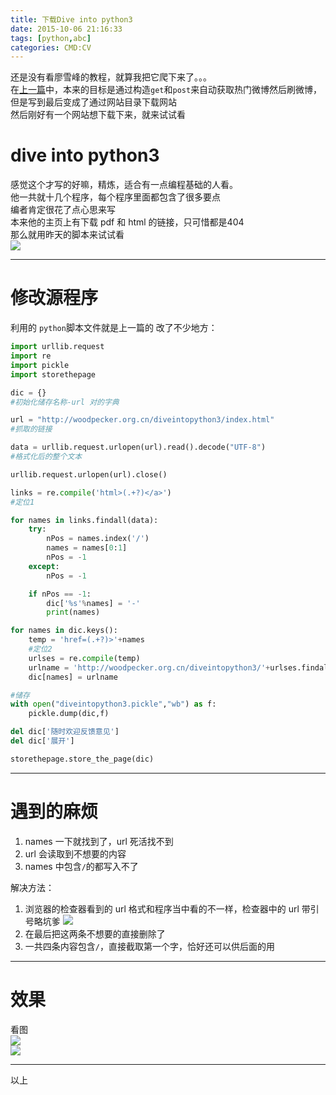 ```yaml
---
title: 下载Dive into python3
date: 2015-10-06 21:16:33
tags: [python,abc]
categories: CMD:CV
---
```

还是没有看廖雪峰的教程，就算我把它爬下来了。。。  
在[上一篇](/2015/10/04/开始python3抓取数据/)中，本来的目标是通过构造`get`和`post`来自动获取热门微博然后刷微博，但是写到最后变成了通过网站目录下载网站  
然后刚好有一个网站想下载下来，就来试试看
<!--more-->  
# dive into python3  
感觉这个才写的好嘛，精炼，适合有一点编程基础的人看。  
他一共就十几个程序，每个程序里面都包含了很多要点  
编者肯定很花了点心思来写  
本来他的主页上有下载 pdf 和 html 的链接，只可惜都是404  
那么就用昨天的脚本来试试看  
![](//ww4.sinaimg.cn/large/a243ad6cjw1ewsmq37cnzj20h80jwq62.jpg)
***  
# 修改源程序
利用的 `python`脚本文件就是上一篇的
改了不少地方：  
```python
import urllib.request
import re
import pickle
import storethepage

dic = {}
#初始化储存名称-url 对的字典

url = "http://woodpecker.org.cn/diveintopython3/index.html"
#抓取的链接

data = urllib.request.urlopen(url).read().decode("UTF-8")
#格式化后的整个文本

urllib.request.urlopen(url).close()

links = re.compile('html>(.+?)</a>')
#定位1

for names in links.findall(data):
    try:
        nPos = names.index('/')
        names = names[0:1]
        nPos = -1
    except:
        nPos = -1

    if nPos == -1:
        dic['%s'%names] = '-'
        print(names)

for names in dic.keys():
    temp = 'href=(.+?)>'+names
    #定位2
    urlses = re.compile(temp)
    urlname = 'http://woodpecker.org.cn/diveintopython3/'+urlses.findall(data)[0]
    dic[names] = urlname

#储存
with open("diveintopython3.pickle","wb") as f:
    pickle.dump(dic,f)

del dic['随时欢迎反馈意见']
del dic['展开']

storethepage.store_the_page(dic)
```
***
# 遇到的麻烦 
1. names 一下就找到了，url 死活找不到
2. url 会读取到不想要的内容
3. names 中包含`/`的都写入不了
  
解决方法：  
1. 浏览器的检查器看到的 url 格式和程序当中看的不一样，检查器中的 url 带引号略坑爹  ![](//ww2.sinaimg.cn/large/a243ad6cjw1ewsmq10s47j20uw0l60ym.jpg)
2. 在最后把这两条不想要的直接删除了
3. 一共四条内容包含`/`，直接截取第一个字，恰好还可以供后面的用
  
***
# 效果
看图  
![](//ww1.sinaimg.cn/large/a243ad6cjw1ewskgw65knj209u0ahtay.jpg)  
![](//ww1.sinaimg.cn/large/a243ad6cjw1ewskgyhjf9j207p0bpgn4.jpg)

***
以上
